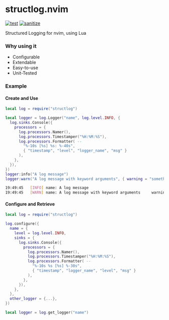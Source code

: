 # structlog.nvim

[![test](https://github.com/Tastyep/structlog.nvim/actions/workflows/test.yaml/badge.svg)](https://github.com/Tastyep/structlog.nvim/actions/workflows/test.yaml)
[![sanitize](https://github.com/Tastyep/structlog.nvim/actions/workflows/sanitize.yaml/badge.svg)](https://github.com/Tastyep/structlog.nvim/actions/workflows/sanitize.yaml)

Structured Logging for nvim, using Lua

### Why using it

- Configurable
- Extendable
- Easy-to-use
- Unit-Tested

### Example
#### Create and Use

``` lua
local log = require("structlog")

local logger = log.Logger("name", log.level.INFO, {
  log.sinks.Console({
    processors = {
      log.processors.Namer(),
      log.processors.Timestamper("%H:%M:%S"),
      log.processors.Formatter( --
        "%-10s [%s] %s: %-40s",
        { "timestamp", "level", "logger_name", "msg" }
      ),
    },
  }),
})
logger:info("A log message")
logger:warn("A log message with keyword arguments", { warning = "something happened" })
```

``` bash
19:49:45   [INFO] name: A log message
19:49:45   [WARN] name: A log message with keyword arguments     warning = "something happened"
```

#### Configure and Retrieve

``` lua
local log = require("structlog")

log.configure({
  name = {
    level = log.level.INFO,
    sinks = {
      log.sinks.Console({
        processors = {
          log.processors.Namer(),
          log.processors.Timestamper("%H:%M:%S"),
          log.processors.Formatter( --
            "%-10s %s [%s] %-30s",
            { "timestamp", "logger_name", "level", "msg" }
          ),
        },
      }),
    },
  },
  other_logger = {...},
})

local logger = log.get_logger("name")
```
